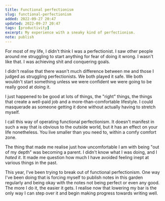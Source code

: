 ```yaml
---
title: Functional perfectionism
slug: functional-perfectionism
added: 2022-09-27 20:47
updated: 2022-09-27 20:47
tags: [productivity]
excerpt: My experience with a sneaky kind of perfectionism.
note: publish
---
```


For most of my life, I didn't think I was a perfectionist. I saw other people around me struggling to start anything for fear of doing it wrong. I wasn't like that. I was achieving shit and conquering goals. 

I didn't realise that there wasn't much difference between me and those I judged as struggling perfectionists. We both played it safe. We both wouldn't start something unless we were confident we were going to be really good at doing it. 

I just happened to be good at lots of things, the "right" things, the things that create a well-paid job and a more-than-comfortable lifestyle. I could masquerade as someone getting it done without actually having to stretch myself. 

I call this way of operating functional perfectionism. It doesn't manifest in such a way that is obvious to the outside world, but it has an effect on your life nonetheless. You live smaller than you need to, within a comfy comfort zone.

The thing that made me realise just how uncomfortable I am with being "out of my depth" was becoming a parent. I didn't know what I was doing, and I *hated it*. It made me question how much I have avoided feeling inept at various things in the past.

This year, I've been trying to break out of functional perfectionism. One way I've been doing that is forcing myself to publish notes in this garden regularly and being okay with the notes not being perfect or even any good. The more I do it, the easier it gets. I realise now that lowering my bar is the only way I can step over it and begin making progress towards writing well. 